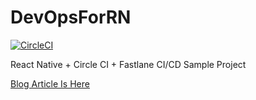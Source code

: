 # DevOpsForRN
[![CircleCI](https://circleci.com/gh/philographer/DevOpsForRN.svg?style=svg)](https://circleci.com/gh/philographer/DevOpsForRN)


React Native + Circle CI + Fastlane CI/CD Sample Project

[Blog Article Is Here](https://blog.teammondrian.com/fastlane-circlecireul-iyonghayeo-react-native-devops-doibgi-1/)
